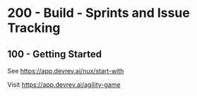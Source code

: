 # 200 - Build - Sprints and Issue Tracking 

## 100 - Getting Started

See https://app.devrev.ai/nux/start-with

Visit https://app.devrev.ai/agility-game
